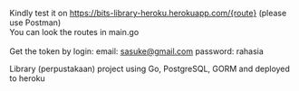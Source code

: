Kindly test it on https://bits-library-heroku.herokuapp.com/{route} (please use Postman)<br/>
You can look the routes in main.go</br>
<br>
Get the token by login:
email: sasuke@gmail.com
password: rahasia

Library (perpustakaan) project using Go, PostgreSQL, GORM and deployed to heroku

